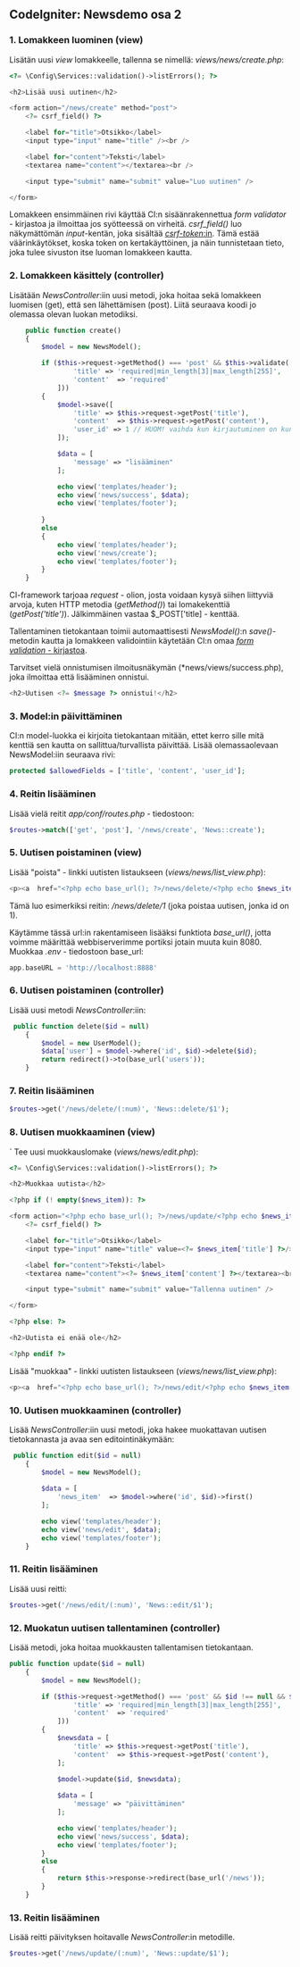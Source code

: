 ## CodeIgniter: Newsdemo osa 2

### 1. Lomakkeen luominen (view)

Lisätän uusi *view* lomakkeelle, tallenna se nimellä: *views/news/create.php*:

```php
<?= \Config\Services::validation()->listErrors(); ?>

<h2>Lisää uusi uutinen</h2>

<form action="/news/create" method="post">
    <?= csrf_field() ?>

    <label for="title">Otsikko</label>
    <input type="input" name="title" /><br />

    <label for="content">Teksti</label>
    <textarea name="content"></textarea><br />

    <input type="submit" name="submit" value="Luo uutinen" />

</form>
```

Lomakkeen ensimmäinen rivi käyttää CI:n sisäänrakennettua *form validator* - kirjastoa ja ilmoittaa jos syötteessä on virheitä. *csrf_field()* luo näkymättömän *input*-kentän, joka sisältää [*csrf-token*:in](https://portswigger.net/web-security/csrf). Tämä estää väärinkäytökset, koska token on kertakäyttöinen, ja näin tunnistetaan tieto, joka tulee sivuston itse luoman lomakkeen kautta.

### 2. Lomakkeen käsittely (controller)

Lisätään *NewsController*:iin uusi metodi, joka hoitaa sekä lomakkeen luomisen (get), että sen lähettämisen (post). Liitä seuraava koodi jo olemassa olevan luokan metodiksi.

```php
    public function create()
    {
        $model = new NewsModel();

        if ($this->request->getMethod() === 'post' && $this->validate([
                'title' => 'required|min_length[3]|max_length[255]',
                'content'  => 'required'
            ]))
        {
            $model->save([
                'title' => $this->request->getPost('title'),
                'content'  => $this->request->getPost('content'),
                'user_id' => 1 // HUOM! vaihda kun kirjautuminen on kunnossa!
            ]);

            $data = [
                'message' => "lisääminen"
            ];

            echo view('templates/header');
            echo view('news/success', $data);
            echo view('templates/footer');
 
        }
        else
        {
            echo view('templates/header');
            echo view('news/create');
            echo view('templates/footer');
        }
    }
```

CI-framework tarjoaa *request* - olion, josta voidaan kysyä siihen liittyviä arvoja, kuten HTTP metodia (*getMethod()*) tai lomakekenttiä (*getPost('title')*). Jälkimmäinen vastaa $_POST['title] - kenttää.

Tallentaminen tietokantaan toimii automaattisesti *NewsModel()*:n *save()*-metodin kautta ja lomakkeen validointiin käytetään CI:n omaa [*form validation* - kirjastoa](https://codeigniter.com/user_guide/libraries/validation.html).

Tarvitset vielä onnistumisen ilmoitusnäkymän (*news/views/success.php), joka ilmoittaa että lisääminen onnistui.

```php
<h2>Uutisen <?= $message ?> onnistui!</h2>
```

### 3. Model:in päivittäminen

CI:n model-luokka ei kirjoita tietokantaan mitään, ettet kerro sille mitä kenttiä sen kautta on sallittua/turvallista päivittää. Lisää olemassaolevaan NewsModel:iin seuraava rivi:

```php
protected $allowedFields = ['title', 'content', 'user_id'];
```

### 4. Reitin lisääminen

Lisää vielä reitit *app/conf/routes.php* - tiedostoon:

```php
$routes->match(['get', 'post'], '/news/create', 'News::create');
```

### 5. Uutisen poistaminen (view)

Lisää "poista" - linkki uutisten listaukseen (*views/news/list_view.php*):

```php
<p><a  href="<?php echo base_url(); ?>/news/delete/<?php echo $news_item['id']; ?>">Poista uutinen</a></p>
 ```

Tämä luo esimerkiksi reitin: */news/delete/1* (joka poistaa uutisen, jonka id on 1).

Käytämme tässä url:in rakentamiseen lisääksi funktiota *base_url()*, jotta voimme määrittää webbiserverimme portiksi jotain muuta kuin 8080. Muokkaa *.env* - tiedostoon base_url:

```php
app.baseURL = 'http://localhost:8888'
```

### 6. Uutisen poistaminen (controller)

Lisää uusi metodi *NewsController*:iin:

```php
 public function delete($id = null)
    {
        $model = new UserModel();
        $data['user'] = $model->where('id', $id)->delete($id);
        return redirect()->to(base_url('users'));
    }
```

### 7. Reitin lisääminen

```php
$routes->get('/news/delete/(:num)', 'News::delete/$1');
```

### 8. Uutisen muokkaaminen (view)
`
Tee uusi muokkauslomake (*views/news/edit.php*):

```php
<?= \Config\Services::validation()->listErrors(); ?>

<h2>Muokkaa uutista</h2>

<?php if (! empty($news_item)): ?>

<form action="<?php echo base_url(); ?>/news/update/<?php echo $news_item['id']; ?>" method="post">
    <?= csrf_field() ?>

    <label for="title">Otsikko</label>
    <input type="input" name="title" value=<?= $news_item['title'] ?>/><br />

    <label for="content">Teksti</label>
    <textarea name="content"><?= $news_item['content'] ?></textarea><br />

    <input type="submit" name="submit" value="Tallenna uutinen" />

</form>

<?php else: ?>

<h2>Uutista ei enää ole</h2>

<?php endif ?>
```

Lisää "muokkaa" - linkki uutisten listaukseen (*views/news/list_view.php*):

```php
<p><a  href="<?php echo base_url(); ?>/news/edit/<?php echo $news_item['id']; ?>">Muokkaa uutista</a></p>
```

### 10. Uutisen muokkaaminen (controller)

Lisää *NewsController*:iin uusi metodi, joka hakee muokattavan uutisen tietokannasta ja avaa sen editointinäkymään:

```php
 public function edit($id = null)
    {
        $model = new NewsModel();
 
        $data = [
            'news_item'  => $model->where('id', $id)->first()
        ];

        echo view('templates/header');
        echo view('news/edit', $data);
        echo view('templates/footer');
    }
```

### 11. Reitin lisääminen

Lisää uusi reitti:

```php
$routes->get('/news/edit/(:num)', 'News::edit/$1');
```

### 12. Muokatun uutisen tallentaminen (controller)

Lisää metodi, joka hoitaa muokkausten tallentamisen tietokantaan.

```php
public function update($id = null)
    {
        $model = new NewsModel();

        if ($this->request->getMethod() === 'post' && $id !== null && $this->validate([
                'title' => 'required|min_length[3]|max_length[255]',
                'content'  => 'required'
            ]))
        {
            $newsdata = [
                'title' => $this->request->getPost('title'),
                'content'  => $this->request->getPost('content'),
            ];
            
            $model->update($id, $newsdata);

            $data = [
                'message' => "päivittäminen"
            ];

            echo view('templates/header');
            echo view('news/success', $data);
            echo view('templates/footer');
        }
        else
        {
            return $this->response->redirect(base_url('/news'));
        }
    }
```

### 13. Reitin lisääminen

Lisää reitti päivityksen hoitavalle *NewsController*:in metodille.

```php
$routes->get('/news/update/(:num)', 'News::update/$1');
```